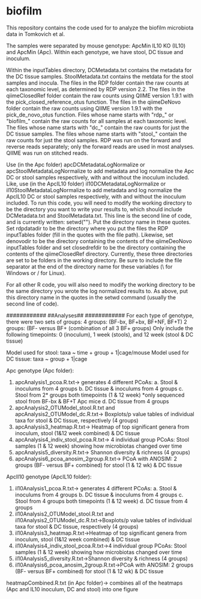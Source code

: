 # biofilm

This repository contains the code used for to analyze the biofilm microbiota data in Tomkovich et al.

The samples were separated by mouse genotype: ApcMin IL10 KO (IL10) and ApcMin (Apc). Within each genotype, we have stool, DC tissue and inoculum. 

Within the inputTables directory,  DCMetadata.txt contains the metadata for the DC tissue samples. StoolMetadata.txt contains the metdata for the stool samples and inocula. The files in the RDP folder contain the raw counts at each taxonomic level, as determined by RDP version 2.2. The files in the qiimeClosedRef folder contain the raw counts using QIIME version 1.9.1 with the pick_closed_reference_otus function. The files in the qiimeDeNovo folder contain the raw counts using QIIME version 1.9.1 with the pick_de_novo_otus function. Files whose name starts with "rdp_" or "biofilm_" contain the raw counts for all samples at each taxonomic level. The files whose name starts with "dc_" contain the raw counts for just the DC tissue samples. The files whose name starts with "stool_" contain the raw counts for just the stool samples. RDP was run on the forward and reverse reads separately; only the forward reads are used in most analyses. QIIME was run on stitched reads. 

Use (in the Apc folder) apcDCMetadataLogNormalize or apcStoolMetadataLogNormalize to add metadata and log normalize the Apc DC or stool samples respectively, with and without the inoculum included. Like, use (in the ApcIL10 folder) il10DCMetadataLogNormalize or il10StoolMetadataLogNormalize to add metadata and log normalize the ApcIL10 DC or stool samples respectively, with and without the inoculum included. To run this code, you will need to modify the working directory to be the directory you want to write your results to, which should include DCMetadata.txt and StoolMetadata.txt. This line is the second line of code, and is currently written: setwd(""). Put the directory name in these quotes. Set rdpdatadir to be the directory where you put the files the RDP inputTables folder (fill in the quotes with the file path). Likewise, set denovodir to be the directory containing the contents of the qiimeDeoNovo inputTables folder and set closedrefdir to be the directory containing the contents of the qiimeClosedRef directory. Currently, these three directories are set to be folders in the working directory. Be sure to include the file separator at the end of the directory name for these variables (\\ for Windows or / for Linux).

For all other R code, you will also need to modify the working directory to be the same directory you wrote the log normalized results to. As above, put this directory name in the quotes in the setwd command (usually the second line of code).

############
##Analyses##
############
For each type of genotype, there were two sets of groups:
        4 groups: (BF-bx, BF+bx, BF+NF, BF+T)
        2 groups: (BF- versus BF+ (combination of all 3 BF+ groups)
Only include the following timepoints: 0 (inoculum), 1 week (stools), and 12 week  (stool & DC tissue)

Model used for stool: taxa ~ time + group + 1|cage/mouse
Model used for DC tissue: taxa ~ group + 1|cage 

Apc genotype (Apc folder):
1. apcAnalysis1_pcoa.R.txt-> generates 4 different PCoAs:
   a. Stool & inoculums from 4 groups
   b. DC tissue & inoculums from 4 groups
   c. Stool from 2* groups both timepoints (1 & 12 week) *only sequenced stool from BF-bx & BF+T Apc mice
   d. DC tissue from 4 groups
2. apcAnalysis2_OTUModel_stool.R.txt and apcAnalysis2_OTUModel_dc.R.txt-> Boxplots/p value tables of individual taxa for stool & DC tissue, respectively (4 groups)
3. apcAnalysis3_heatmap.R.txt-> Heatmap of top significant genera from inoculum, stool (1&12 week combined) & DC tissue
4. apcAnalysis4_indiv_stool_pcoa.R.txt-> 4 individual group PCoAs: Stool samples (1 & 12 week) showing how microbiotas changed over time
5. apcAnalysis5_diversity.R.txt-> Shannon diversity & richness (4 groups)
6. apcAnalysis6_pcoa_anosim_2group.R.txt-> PCoA with ANOSIM: 2 groups (BF- versus BF+ combined) for stool (1 & 12 wk) & DC tissue

ApcIl10 genotype (ApcIL10 folder):
1. il10Analysis1_pcoa.R.txt-> generates 4 different PCoAs:
   a. Stool & inoculums from 4 groups
   b. DC tissue & inoculums from 4 groups
   c. Stool from 4 groups both timepoints (1 & 12 week)
   d. DC tissue from 4 groups
2. il10Analysis2_OTUModel_stool.R.txt and il10Analysis2_OTUModel_dc.R.txt->Boxplots/p value tables of individual taxa for stool & DC tissue, respectively (4 groups)
3. il10Analysis3_heatmap.R.txt->Heatmap of top significant genera from inoculum, stool (1&12 week combined) & DC tissue
4. il10Analysis4_indiv_stool_pcoa.R.txt->4 individual group PCoAs: Stool samples (1 & 12 week) showing how microbiotas changed over time
5. il10Analysis5_diversity.R.txt->Shannon diversity & richness (4 groups)
6. il10Analysis6_pcoa_anosim_2group.R.txt->PCoA with ANOSIM: 2 groups (BF- versus BF+ combined) for stool (1 & 12 wk) & DC tissue

heatmapCombined.R.txt (in Apc folder)-> combines all of the heatmaps (Apc and IL10 inoculum, DC and stool) into one figure
